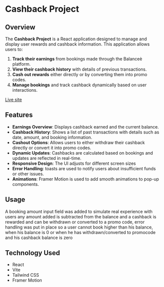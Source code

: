 # Cashback Project

## Overview

The **Cashback Project** is a React application designed to manage and display user rewards and cashback information. This application allows users to:

1. **Track their earnings** from bookings made through the Balanceè platform.
2. **View their cashback history** with details of previous transactions.
3. **Cash out rewards** either directly or by converting them into promo codes.
4. **Manage bookings** and track cashback dynamically based on user interactions.

[Live site](https://cashback-project.onrender.com/)

## Features

- **Earnings Overview**: Displays cashback earned and the current balance.
- **Cashback History**: Shows a list of past transactions with details such as date, amount, and booking information.
- **Cashout Options**: Allows users to either withdraw their cashback directly or convert it into promo codes.
- **Dynamic Updates**: Cashbacks are calculated based on bookings and updates are reflected in real-time.
- **Responsive Design**: The UI adjusts for different screen sizes
- **Error Handling**:  toasts are used to notify users about insufficient funds or other issues.
- **Animations**: Framer Motion is used to add smooth animations to pop-up components.

## Usage
A booking amount input field was added to simulate real experience with users any amount added is subtracted from the balance and a cashback is rewarded and can be withdrawn or converted to a promo code, error handling was put in place so a user cannot book higher than his balance, when his balance is 0 or when he has withdrawn/converted to promocode and his cashback balance is zero

## Technology Used
- React
- Vite
- Tailwind CSS
- Framer Motion



